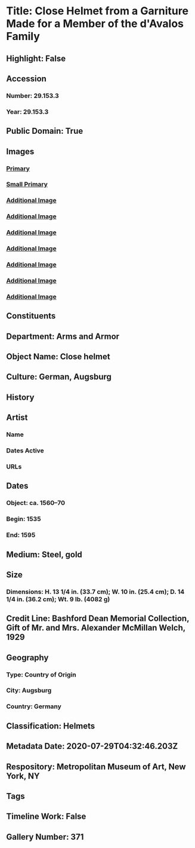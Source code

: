 # Title: Close Helmet from a Garniture Made for a Member of the d'Avalos Family
## Highlight: False
## Accession
### Number: 29.153.3
### Year: 29.153.3
## Public Domain: True
## Images
### [Primary](https://images.metmuseum.org/CRDImages/aa/original/DP-12880-032.jpg)
### [Small Primary](https://images.metmuseum.org/CRDImages/aa/web-large/DP-12880-032.jpg)
### [Additional Image](https://images.metmuseum.org/CRDImages/aa/original/29.153.3_002AA2015.jpg)
### [Additional Image](https://images.metmuseum.org/CRDImages/aa/original/29.153.3_009AA2015.jpg)
### [Additional Image](https://images.metmuseum.org/CRDImages/aa/original/DP-12880-033.jpg)
### [Additional Image](https://images.metmuseum.org/CRDImages/aa/original/29.153.3_005AA2015.jpg)
### [Additional Image](https://images.metmuseum.org/CRDImages/aa/original/29.153.3_004AA2015.jpg)
### [Additional Image](https://images.metmuseum.org/CRDImages/aa/original/29.153.3_017AA2015.jpg)
### [Additional Image](https://images.metmuseum.org/CRDImages/aa/original/29.153.3_013AA2015.jpg)
## Constituents
## Department: Arms and Armor
## Object Name: Close helmet
## Culture: German, Augsburg
## History
## Artist
### Name
### Dates Active
### URLs
## Dates
### Object: ca. 1560–70
### Begin: 1535
### End: 1595
## Medium: Steel, gold
## Size
### Dimensions: H. 13 1/4 in. (33.7 cm); W. 10 in. (25.4 cm); D. 14 1/4 in. (36.2 cm); Wt. 9 lb. (4082 g)
## Credit Line: Bashford Dean Memorial Collection, Gift of Mr. and Mrs. Alexander McMillan Welch, 1929
## Geography
### Type: Country of Origin
### City: Augsburg
### Country: Germany
## Classification: Helmets
## Metadata Date: 2020-07-29T04:32:46.203Z
## Respository: Metropolitan Museum of Art, New York, NY
## Tags
## Timeline Work: False
## Gallery Number: 371